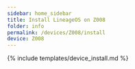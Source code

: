 ```yaml
---
sidebar: home_sidebar
title: Install LineageOS on Z008
folder: info
permalink: /devices/Z008/install
device: Z008
---
```

{% include templates/device_install.md %}
